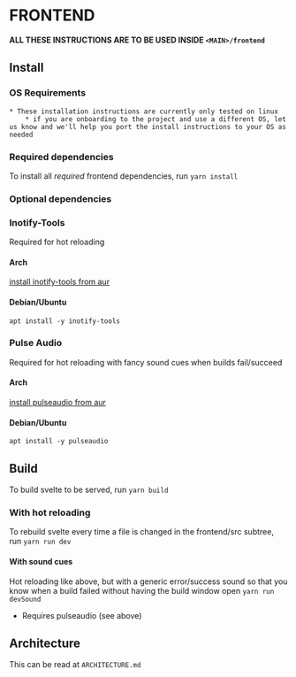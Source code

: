 # FRONTEND

**ALL THESE INSTRUCTIONS ARE TO BE USED INSIDE `<MAIN>/frontend`**

## Install
### OS Requirements
	* These installation instructions are currently only tested on linux
		* if you are onboarding to the project and use a different OS, let us know and we'll help you port the install instructions to your OS as needed

### Required dependencies
To install all *required* frontend dependencies, run `yarn install`

### Optional dependencies
### Inotify-Tools
Required for hot reloading

#### Arch
[install inotify-tools from aur](https://archlinux.org/packages/community/x86_64/inotify-tools/)

#### Debian/Ubuntu
`apt install -y inotify-tools`

### Pulse Audio
Required for hot reloading with fancy sound cues when builds fail/succeed

#### Arch
[install pulseaudio from aur](https://archlinux.org/packages/extra/x86_64/pulseaudio/)

#### Debian/Ubuntu
`apt install -y pulseaudio`

## Build

To build svelte to be served, run `yarn build`

### With hot reloading
To rebuild svelte every time a file is changed in the frontend/src subtree, run `yarn run dev`

#### With sound cues
Hot reloading like above, but with a generic error/success sound so that you know when a build failed without having the build window open `yarn run devSound`
* Requires pulseaudio (see above)

## Architecture

This can be read at `ARCHITECTURE.md`

